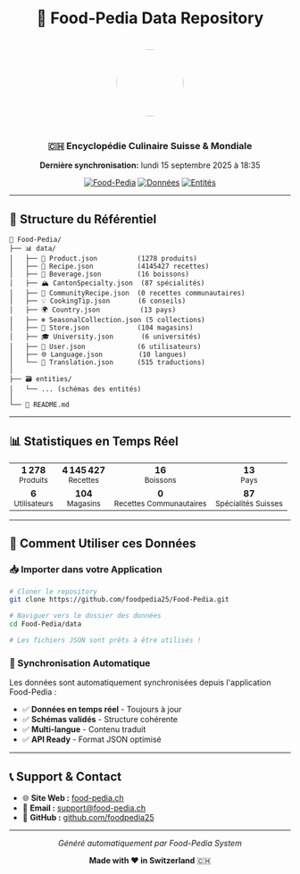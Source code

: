 <div align="center">

# 🍔 Food-Pedia Data Repository

<img src="https://camo.githubusercontent.com/b12acc4d1973a7fa3edf8d23ecc79beebd0aa852a224181ecd49acdf8c4e57cf/68747470733a2f2f71747279707a7a636a6562766663696869796e742e73757061626173652e636f2f73746f726167652f76312f6f626a6563742f7075626c69632f6261736534342d70726f642f7075626c69632f3638386632636362313932633036643066303234343230392f6636376466356536385f466f6f642d5065646469614c6f676f2e6a7067" width="120" height="120" style="border-radius: 50%; margin: 20px;">

### 🇨🇭 Encyclopédie Culinaire Suisse & Mondiale

**Dernière synchronisation:** lundi 15 septembre 2025 à 18:35

[![Food-Pedia](https://img.shields.io/badge/🌍-food--pedia.ch-green)](https://food-pedia.ch)
[![Données](https://img.shields.io/badge/📊-4 147 473_enregistrements-blue)](https://github.com/foodpedia25/Food-Pedia)
[![Entités](https://img.shields.io/badge/🗃️-0_entités-purple)](https://github.com/foodpedia25/Food-Pedia)

</div>

---

## 🌳 Structure du Référentiel

```
🍔 Food-Pedia/
├── 📊 data/
│   ├── 🥬 Product.json          (1278 produits)
│   ├── 📖 Recipe.json           (4145427 recettes)
│   ├── 🍷 Beverage.json         (16 boissons)
│   ├── 🏔️ CantonSpecialty.json  (87 spécialités)
│   ├── 👥 CommunityRecipe.json  (0 recettes communautaires)
│   ├── 💡 CookingTip.json       (6 conseils)
│   ├── 🌍 Country.json          (13 pays)
│   ├── ❄️ SeasonalCollection.json (5 collections)
│   ├── 🏪 Store.json            (104 magasins)
│   ├── 🎓 University.json       (6 universités)
│   ├── 👤 User.json             (6 utilisateurs)
│   ├── 🌐 Language.json         (10 langues)
│   └── 📝 Translation.json      (515 traductions)
│
├── 🗃️ entities/
│   └── ... (schémas des entités)
│
└── 📄 README.md
```

---

## 📊 Statistiques en Temps Réel

<table align="center">
<tr>
<td align="center">
<strong>1 278</strong><br>
<sub>Produits</sub>
</td>
<td align="center">
<strong>4 145 427</strong><br>
<sub>Recettes</sub>
</td>
<td align="center">
<strong>16</strong><br>
<sub>Boissons</sub>
</td>
<td align="center">
<strong>13</strong><br>
<sub>Pays</sub>
</td>
</tr>
<tr>
<td align="center">
<strong>6</strong><br>
<sub>Utilisateurs</sub>
</td>
<td align="center">
<strong>104</strong><br>
<sub>Magasins</sub>
</td>
<td align="center">
<strong>0</strong><br>
<sub>Recettes Communautaires</sub>
</td>
<td align="center">
<strong>87</strong><br>
<sub>Spécialités Suisses</sub>
</td>
</tr>
</table>

---

## 🚀 Comment Utiliser ces Données

### 📥 Importer dans votre Application

```bash
# Cloner le repository
git clone https://github.com/foodpedia25/Food-Pedia.git

# Naviguer vers le dossier des données
cd Food-Pedia/data

# Les fichiers JSON sont prêts à être utilisés !
```

### 🔄 Synchronisation Automatique

Les données sont automatiquement synchronisées depuis l'application Food-Pedia :
- ✅ **Données en temps réel** - Toujours à jour
- ✅ **Schémas validés** - Structure cohérente  
- ✅ **Multi-langue** - Contenu traduit
- ✅ **API Ready** - Format JSON optimisé

---

## 📞 Support & Contact

- 🌐 **Site Web :** [food-pedia.ch](https://food-pedia.ch)
- 📧 **Email :** support@food-pedia.ch
- 🐙 **GitHub :** [github.com/foodpedia25](https://github.com/foodpedia25)

---

<div align="center">

*Généré automatiquement par Food-Pedia System*

**Made with ❤️ in Switzerland** 🇨🇭

</div>